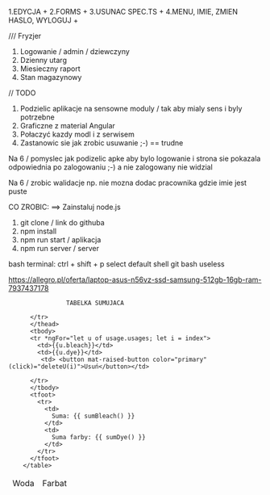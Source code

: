 
1.EDYCJA +
2.FORMS  +
3.USUNAC SPEC.TS  +
4.MENU, IMIE, ZMIEN HASLO, WYLOGUJ +



/// Fryzjer

1. Logowanie / admin / dziewczyny
2. Dzienny utarg
3. Miesieczny raport
4. Stan magazynowy

// TODO

1. Podzielic aplikacje na sensowne moduly / tak aby mialy sens i byly potrzebne
2. Graficzne z material Angular
3. Połaczyć kazdy modl i z serwisem
4. Zastanowic sie jak zrobic usuwanie ;-) == trudne

Na 6 / pomyslec jak podizelic apke aby bylo logowanie i strona sie pokazala
odpowiednia po zalogowaniu ;-) a nie zalogowany nie widzial

Na 6 / zrobic walidacje np. nie mozna dodac pracownika gdzie imie jest puste

CO ZROBIC:
==> Zainstaluj node.js

1. git clone / link do githuba
2. npm install
3. npm run start / aplikacja
4. npm run server / server

bash terminal:
ctrl + shift + p
select default shell
git bash useless

https://allegro.pl/oferta/laptop-asus-n56vz-ssd-samsung-512gb-16gb-ram-7937437178

                    TABELKA SUMUJACA

<table>
          <thead>
          <tr>
            <td>Woda</td>
            <td>Farbat</td>

          </tr>
          </thead>
          <tbody>
          <tr *ngFor="let u of usage.usages; let i = index">
            <td>{{u.bleach}}</td>
            <td>{{u.dye}}</td>
             <td> <button mat-raised-button color="primary" (click)="deleteU(i)">Usuń</button></td>

          </tr>
          </tbody>
          <tfoot>
            <tr>
              <td>
                Suma: {{ sumBleach() }}
              </td>
              <td>
                Suma farby: {{ sumDye() }}
              </td>
            </tr>
          </tfoot>
        </table>
